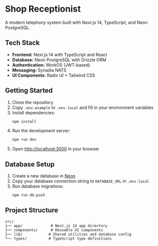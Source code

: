 # Shop Receptionist

A modern telephony system built with Next.js 14, TypeScript, and Neon PostgreSQL.

## Tech Stack

- **Frontend:** Next.js 14 with TypeScript and React
- **Database:** Neon PostgreSQL with Drizzle ORM
- **Authentication:** WorkOS (JWT-based)
- **Messaging:** Synadia NATS
- **UI Components:** Radix UI + Tailwind CSS

## Getting Started

1. Clone the repository
2. Copy `.env.example` to `.env.local` and fill in your environment variables
3. Install dependencies:
   ```bash
   npm install
   ```
4. Run the development server:
   ```bash
   npm run dev
   ```
5. Open [http://localhost:3000](http://localhost:3000) in your browser

## Database Setup

1. Create a new database in [Neon](https://neon.tech)
2. Copy your database connection string to `DATABASE_URL` in `.env.local`
3. Run database migrations:
   ```bash
   npm run db:push
   ```

## Project Structure

```
src/
├── app/             # Next.js 14 app directory
├── components/      # Reusable UI components
├── lib/            # Shared utilities and database config
└── types/          # TypeScript type definitions
```
